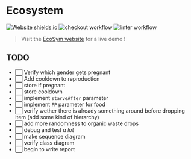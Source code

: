 # Ecosystem

[![Website shields.io](https://img.shields.io/website-up-down-green-red/https/ecosym.fredcorp.cc/ping)](https://ecosym.fredcorp.cc)
![checkout workflow](https://github.com/fred-corp/Ecosystem_PO3L_ECAM/actions/workflows/checkout.yml/badge.svg)
![linter workflow](https://github.com/fred-corp/Ecosystem_PO3L_ECAM/actions/workflows/mega-linter.yml/badge.svg)

> Visit the [EcoSym website](https://ecosym.fredcorp.cc) for a live demo !

## TODO

* ⬜️ Verify which gender gets pregnant
* ⬜️ Add cooldown to reproduction
* ⬜️ store if pregnant
* ⬜️ store cooldown
* ⬜️ implement ```starveAfter``` parameter
* ⬜️ implement ```FP``` parameter for food
* ⬜️ verify wether there is already something around before dropping item (add some kind of hierarchy)
* ⬜️ add more randomness to organic waste drops
* ⬜️ debug and test *a lot*
* ⬜️ make sequence diagram
* ⬜️ verify class diagram
* ⬜️ begin to write report
